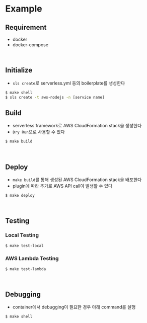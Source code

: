 # Example

## Requirement
* docker
* docker-compose

<br>

## Initialize
* `sls create`로 serverless.yml 등의 boilerplate를 생성한다
```sh
$ make shell
$ sls create -t aws-nodejs -n [service name]
```

## Build
* serverless framework로 AWS CloudFormation stack을 생성한다
* `Dry Run`으로 사용할 수 있다
```sh
$ make build
```

<br>

## Deploy
* `make build`를 통해 생성된 AWS CloudFormation stack을 배포한다
* plugin에 따라 추가로 AWS API call이 발생할 수 있다
```sh
$ make deploy
```

<br>

## Testing
### Local Testing
```sh
$ make test-local
```

### AWS Lambda Testing
```sh
$ make test-lambda
```

<br>

## Debugging
* container에서 debugging이 필요한 경우 아래 command를 실행
```sh
$ make shell
```
